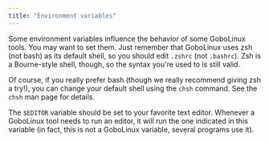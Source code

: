 ```yaml
---
title: "Environment variables"
---
```


Some environment variables influence the behavior of some GoboLinux tools. You
may want to set them. Just remember that GoboLinux uses zsh (not bash) as its
default shell, so you should edit `.zshrc` (not `.bashrc`). Zsh is a
Bourne-style shell, though, so the syntax you're used to is still valid.

Of course, if you really prefer bash (though we really recommend giving zsh a
try!), you can change your default shell using the `chsh` command. See the
`chsh` man page for details.

The `$EDITOR` variable should be set to your favorite text editor. Whenever a
GoboLinux tool needs to run an editor, it will run the one indicated in this
variable (in fact, this is not a GoboLinux variable, several programs use it).
